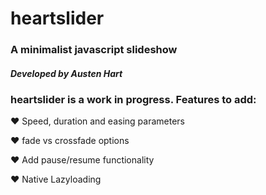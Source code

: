 # heartslider
### A minimalist javascript slideshow 
##### *Developed by Austen Hart*


### heartslider is a work in progress. Features to add:

❤ Speed, duration and easing parameters

❤ fade vs crossfade options

❤ Add pause/resume functionality

❤ Native Lazyloading
